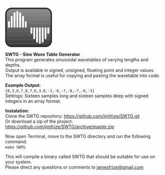 <img src="https://github.com/jimfrize/SWTG/blob/master/SWTG.png" width="150" height="150"><br/>
<b>SWTG - Sine Wave Table Generator</b><br/>
This program generates sinusoidal wavetables of varying lengths and depths.<br/>
Output is available in signed, unsigned, floating point and integer values.<br/>
The array format is useful for copying and pasting the wavetable into code.<br/>

<b>Example Output:</b><br/>
<code>{0,3,6,7,8,7,6,3,0,-3,-6,-7,-8,-7,-6,-3}</code><br/>
Settings: Sixteen samples long and sixteen samples deep with signed integers in an array format.

<b>Instalation:</b><br/>
Clone the SWTG repository: https://github.com/jimfrize/SWTG.git<br/>
Or download a zip of the project: https://github.com/jimfrize/SWTG/archive/master.zip

Now open Terminal, move to the SWTG directory and run the following command:<br/>
<code>make SWTG</code>

This will compile a binary called SWTG that should be suitable for use on your system.<br/>
Please direct any questions or comments to jamesfrize@gmail.com
